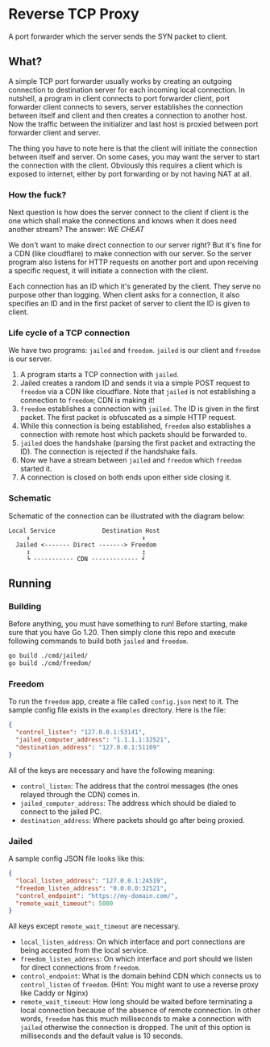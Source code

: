 # Reverse TCP Proxy

A port forwarder which the server sends the SYN packet to client.

## What?

A simple TCP port forwarder usually works by creating an outgoing connection to destination server for each incoming
local connection. In nutshell, a program in client connects to port forwarder client, port forwarder client connects to
severs, server establishes the connection between itself and client and then creates a connection to another host.
Now the traffic between the initializer and last host is proxied between port forwarder client and server.

The thing you have to note here is that the client will initiate the connection between itself and server. On some
cases, you may want the server to start the connection with the client. Obviously this requires a client which is
exposed to internet, either by port forwarding or by not having NAT at all.

### How the fuck?

Next question is how does the server connect to the client if client is the one which shall make the connections and
knows when it does need another stream? The answer: _WE CHEAT_

We don't want to make direct connection to our server right? But it's fine for a CDN (like cloudflare) to make
connection with our server. So the server program also listens for HTTP requests on another port and upon receiving a
specific request, it will initiate a connection with the client.

Each connection has an ID which it's generated by the client. They serve no purpose other than logging. When client asks
for a connection, it also specifies an ID and in the first packet of server to client the ID is given to client.

### Life cycle of a TCP connection

We have two programs: `jailed` and `freedom`. `jailed` is our client and `freedom` is our server.

1. A program starts a TCP connection with `jailed`.
2. Jailed creates a random ID and sends it via a simple POST request to `freedom` via a CDN like cloudflare. Note
   that `jailed` is not establishing a connection to `freedom`; CDN is making it!
3. `freedom` establishes a connection with `jailed`. The ID is given in the first packet. The first packet is obfuscated
   as a simple HTTP request.
4. While this connection is being established, `freedom` also establishes a connection with remote host which packets
   should be forwarded to.
5. `jailed` does the handshake (parsing the first packet and extracting the ID). The connection is rejected if the
   handshake fails.
6. Now we have a stream between `jailed` and `freedom` which `freedom` started it.
7. A connection is closed on both ends upon either side closing it.

### Schematic

Schematic of the connection can be illustrated with the diagram below:

```
Local Service             Destination Host
     ↕                               ↕
  Jailed <------- Direct -------> Freedom
     ↧                               ↥
     ┕ ----------- CDN ------------- ┙ 
```

## Running

### Building

Before anything, you must have something to run! Before starting, make sure that you have Go 1.20. Then simply clone
this repo and execute following commands to build both `jailed` and `freedom`.

```bash
go build ./cmd/jailed/
go build ./cmd/freedom/
```

### Freedom

To run the `freedom` app, create a file called `config.json` next to it. The sample config file exists in the `examples`
directory. Here is the file:

```json
{
  "control_listen": "127.0.0.1:53141",
  "jailed_computer_address": "1.1.1.1:32521",
  "destination_address": "127.0.0.1:51109"
}
```

All of the keys are necessary and have the following meaning:

* `control_listen`: The address that the control messages (the ones relayed through the CDN) comes in.
* `jailed_computer_address`: The address which should be dialed to connect to the jailed PC.
* `destination_address`: Where packets should go after being proxied.

### Jailed

A sample config JSON file looks like this:

```json
{
  "local_listen_address": "127.0.0.1:24519",
  "freedom_listen_address": "0.0.0.0:32521",
  "control_endpoint": "https://my-domain.com/",
  "remote_wait_timeout": 5000
}
```

All keys except `remote_wait_timeout` are necessary.

* `local_listen_address`: On which interface and port connections are being accepted from the local service.
* `freedom_listen_address`: On which interface and port should we listen for direct connections from `freedom`.
* `control_endpoint`: What is the domain behind CDN which connects us to `control_listen` of `freedom`. (Hint: You might
  want to use a reverse proxy like Caddy or Nginx)
* `remote_wait_timeout`: How long should be waited before terminating a local connection because of the absence of
  remote connection. In other words, `freedom` has this much milliseconds to make a connection with `jailed` otherwise
  the connection is dropped. The unit of this option is milliseconds and the default value is 10 seconds.